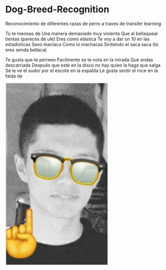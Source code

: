# Dog-Breed-Recognition
Reconocimiento de diferentes razas de perro a traves de transfer learning

Tú te meneas de
Una manera demasiado muy violenta
Que al bellaquear tientas (pareces de ule)
Eres como elástica
Te voy a dar un 10 en las estadísticas
Sexo maníaca
Como lo machacas
Sintiendo el saca saca (tú eres senda bellaca)

Te gusta que te perreen
Facilmente se te nota en la mirada
Que andas descarriada
Después que esté en la disco no hay quien la haga que salga
Se le ve el sudor por el escote en la espalda
Le gusta sentir el roce en la falda de

<img src="/Assets/Screenshot%20from%202023-03-15%2018-26-16.png" align="center" width="320"/>
